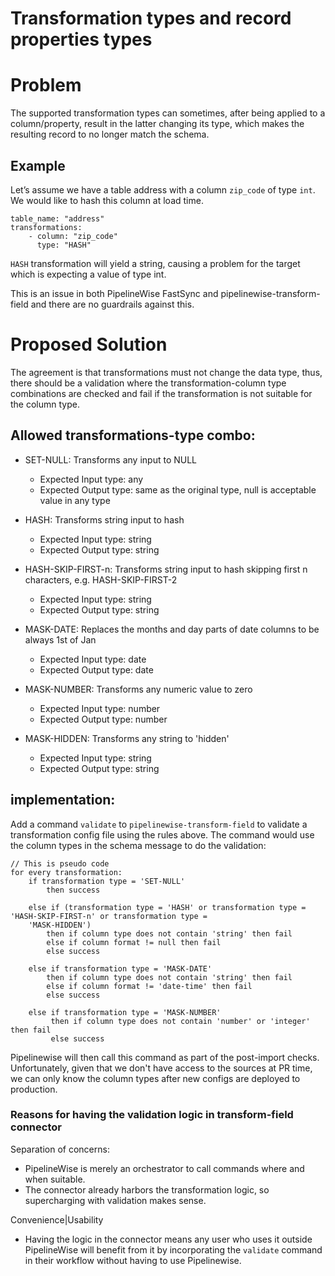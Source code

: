 # Transformation types and record properties types

# Problem

The supported transformation types can sometimes, after being applied to a column/property, result in the latter 
changing its type, which makes the resulting record to no longer match the schema.

## Example

Let’s assume we have a table address with a column `zip_code` of type `int`. We would like to hash this column at load 
time.

```
table_name: "address"
transformations:
    - column: "zip_code"
      type: "HASH"
```

`HASH` transformation will yield a string, causing a problem for the target which is expecting a value of type int.

This is an issue in both PipelineWise FastSync and pipelinewise-transform-field and there are no guardrails against 
this.

# Proposed Solution

The agreement is that transformations must not change the data type, thus, there should be a validation where 
the transformation-column type combinations are checked and fail if the transformation is not suitable for the column 
type.

## Allowed transformations-type combo:

* SET-NULL: Transforms any input to NULL
    * Expected Input type: any
    * Expected Output type: same as the original type, null is acceptable value in any type

* HASH: Transforms string input to hash
    * Expected Input type: string
    * Expected Output type:  string

* HASH-SKIP-FIRST-n: Transforms string input to hash skipping first n characters, e.g. HASH-SKIP-FIRST-2
    * Expected Input type: string
    * Expected Output type: string

* MASK-DATE: Replaces the months and day parts of date columns to be always 1st of Jan
    * Expected Input type: date
    * Expected Output type: date

* MASK-NUMBER: Transforms any numeric value to zero
    * Expected Input type: number
    * Expected Output type: number

* MASK-HIDDEN: Transforms any string to 'hidden'
    * Expected Input type: string
    * Expected Output type: string


## implementation:

Add a command `validate` to `pipelinewise-transform-field` to validate a transformation config file 
using the rules above. The command would use the column types in the schema message to do the validation:

```
// This is pseudo code
for every transformation:
    if transformation type = 'SET-NULL'  
        then success
    
    else if (transformation type = 'HASH' or transformation type = 'HASH-SKIP-FIRST-n' or transformation type =
    'MASK-HIDDEN')
        then if column type does not contain 'string' then fail
        else if column format != null then fail
        else success
    
    else if transformation type = 'MASK-DATE'
        then if column type does not contain 'string' then fail
        else if column format != 'date-time' then fail
        else success
    
    else if transformation type = 'MASK-NUMBER'
         then if column type does not contain 'number' or 'integer' then fail
         else success
```

Pipelinewise will then call this command as part of the post-import checks. Unfortunately, 
given that we don't have access to the sources at PR time,  we can only know the column types after new configs are 
deployed to production.


### Reasons for having the validation logic in transform-field connector

Separation of concerns:
* PipelineWise is merely an orchestrator to call commands where and when suitable.
* The connector already harbors the transformation logic, so supercharging with validation makes sense.

Convenience|Usability
* Having the logic in the connector means any user who uses it outside PipelineWise will benefit from it by 
  incorporating the `validate` command in their workflow without having to use Pipelinewise.
